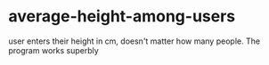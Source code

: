 # average-height-among-users
user enters their height in cm, doesn't matter how many people. The program works superbly
